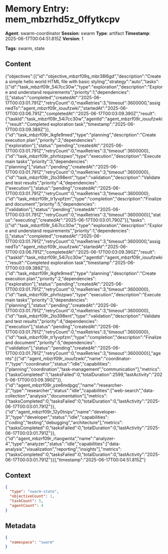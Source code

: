 # Memory Entry: mem_mbzrhd5z_0ffytkcpv

**Agent**: swarm-coordinator
**Session**: swarm
**Type**: artifact
**Timestamp**: 2025-06-17T00:04:51.815Z
**Version**: 1

**Tags**: swarm, state

## Content

{"objectives":[{"id":"objective_mbzrf09q_mbr38l6gd","description":"Create a simple hello world HTML file with basic styling","strategy":"auto","tasks":[{"id":"task_mbzrf09r_54i7cc30w","type":"exploration","description":"Explore and understand requirements","priority":1,"dependencies":[],"status":"completed","createdAt":"2025-06-17T00:03:01.791Z","retryCount":0,"maxRetries":3,"timeout":3600000,"assignedTo":"agent_mbzrf09r_iouufzwki","startedAt":"2025-06-17T00:03:06.791Z","completedAt":"2025-06-17T00:03:09.390Z","result":{"taskId":"task_mbzrf09r_54i7cc30w","agentId":"agent_mbzrf09r_iouufzwki","result":"Completed exploration task","timestamp":"2025-06-17T00:03:09.389Z"}},{"id":"task_mbzrf09r_lkgfe9med","type":"planning","description":"Create execution plan","priority":2,"dependencies":["exploration"],"status":"pending","createdAt":"2025-06-17T00:03:01.791Z","retryCount":0,"maxRetries":3,"timeout":3600000},{"id":"task_mbzrf09r_phrhizpwo","type":"execution","description":"Execute main tasks","priority":3,"dependencies":["planning"],"status":"pending","createdAt":"2025-06-17T00:03:01.791Z","retryCount":0,"maxRetries":3,"timeout":3600000},{"id":"task_mbzrf09r_2to398ent","type":"validation","description":"Validate and test results","priority":4,"dependencies":["execution"],"status":"pending","createdAt":"2025-06-17T00:03:01.791Z","retryCount":0,"maxRetries":3,"timeout":3600000},{"id":"task_mbzrf09r_tr1yvpfzm","type":"completion","description":"Finalize and document","priority":5,"dependencies":["validation"],"status":"pending","createdAt":"2025-06-17T00:03:01.791Z","retryCount":0,"maxRetries":3,"timeout":3600000}],"status":"executing","createdAt":"2025-06-17T00:03:01.790Z"}],"tasks":[{"id":"task_mbzrf09r_54i7cc30w","type":"exploration","description":"Explore and understand requirements","priority":1,"dependencies":[],"status":"completed","createdAt":"2025-06-17T00:03:01.791Z","retryCount":0,"maxRetries":3,"timeout":3600000,"assignedTo":"agent_mbzrf09r_iouufzwki","startedAt":"2025-06-17T00:03:06.791Z","completedAt":"2025-06-17T00:03:09.390Z","result":{"taskId":"task_mbzrf09r_54i7cc30w","agentId":"agent_mbzrf09r_iouufzwki","result":"Completed exploration task","timestamp":"2025-06-17T00:03:09.389Z"}},{"id":"task_mbzrf09r_lkgfe9med","type":"planning","description":"Create execution plan","priority":2,"dependencies":["exploration"],"status":"pending","createdAt":"2025-06-17T00:03:01.791Z","retryCount":0,"maxRetries":3,"timeout":3600000},{"id":"task_mbzrf09r_phrhizpwo","type":"execution","description":"Execute main tasks","priority":3,"dependencies":["planning"],"status":"pending","createdAt":"2025-06-17T00:03:01.791Z","retryCount":0,"maxRetries":3,"timeout":3600000},{"id":"task_mbzrf09r_2to398ent","type":"validation","description":"Validate and test results","priority":4,"dependencies":["execution"],"status":"pending","createdAt":"2025-06-17T00:03:01.791Z","retryCount":0,"maxRetries":3,"timeout":3600000},{"id":"task_mbzrf09r_tr1yvpfzm","type":"completion","description":"Finalize and document","priority":5,"dependencies":["validation"],"status":"pending","createdAt":"2025-06-17T00:03:01.791Z","retryCount":0,"maxRetries":3,"timeout":3600000}],"agents":[{"id":"agent_mbzrf09r_iouufzwki","name":"coordinator-1","type":"coordinator","status":"idle","capabilities":["planning","coordination","task-management","communication"],"metrics":{"tasksCompleted":1,"tasksFailed":0,"totalDuration":2599,"lastActivity":"2025-06-17T00:03:09.390Z"}},{"id":"agent_mbzrf09r_yze6mdpgq","name":"researcher-2","type":"researcher","status":"idle","capabilities":["web-search","data-collection","analysis","documentation"],"metrics":{"tasksCompleted":0,"tasksFailed":0,"totalDuration":0,"lastActivity":"2025-06-17T00:03:01.791Z"}},{"id":"agent_mbzrf09r_12y0tnipv","name":"developer-3","type":"developer","status":"idle","capabilities":["coding","testing","debugging","architecture"],"metrics":{"tasksCompleted":0,"tasksFailed":0,"totalDuration":0,"lastActivity":"2025-06-17T00:03:01.791Z"}},{"id":"agent_mbzrf09r_rtaogwnta","name":"analyzer-4","type":"analyzer","status":"idle","capabilities":["data-analysis","visualization","reporting","insights"],"metrics":{"tasksCompleted":0,"tasksFailed":0,"totalDuration":0,"lastActivity":"2025-06-17T00:03:01.791Z"}}],"timestamp":"2025-06-17T00:04:51.815Z"}

## Context

```json
{
  "type": "swarm-state",
  "objectiveCount": 1,
  "taskCount": 5,
  "agentCount": 4
}
```

## Metadata

```json
{
  "namespace": "swarm"
}
```
